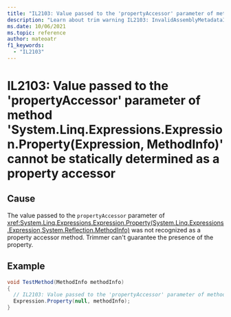 ```yaml
---
title: "IL2103: Value passed to the 'propertyAccessor' parameter of method 'System.Linq.Expressions.Expression.Property(Expression, MethodInfo)' cannot be statically determined as a property accessor."
description: "Learn about trim warning IL2103: InvalidAssemblyMetadataIsTrimmableValue"
ms.date: 10/06/2021
ms.topic: reference
author: mateoatr
f1_keywords:
  - "IL2103"
---
```

# IL2103: Value passed to the 'propertyAccessor' parameter of method 'System.Linq.Expressions.Expression.Property(Expression, MethodInfo)' cannot be statically determined as a property accessor

## Cause

The value passed to the `propertyAccessor` parameter of <xref:System.Linq.Expressions.Expression.Property(System.Linq.Expressions.Expression,System.Reflection.MethodInfo)> was not recognized as a property accessor method. Trimmer can't guarantee the presence of the property.

## Example

```C#
void TestMethod(MethodInfo methodInfo)
{
  // IL2103: Value passed to the 'propertyAccessor' parameter of method 'System.Linq.Expressions.Expression.Property(Expression, MethodInfo)' cannot be statically determined as a property accessor.
  Expression.Property(null, methodInfo);
}
```
